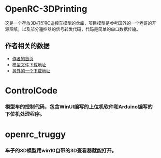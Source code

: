 # OpenRC-3DPrinting
这是一个存放3D打印RC遥控车模型的仓库，项目模型是参考国外的一个老哥的开源图纸。以及部分遥控器的信号转发代码，代码是简单的串口数据传输。

## 作者相关的数据
- [作者的首页](https://danielnoree.com/)
- [模型文件下载地址](https://grabcad.com/library/openrc-1-10-3d-printable-rc-truggy)
- [另外的一个下载地址](https://www.thingiverse.com/thing:42198)


# ControlCode 

### 模型车的控制代码，包含WinUI编写的上位机软件和Arduino编写的下位机处理程序。

# openrc_truggy
### 车子的3D模型用win10自带的3D查看器就能打开。